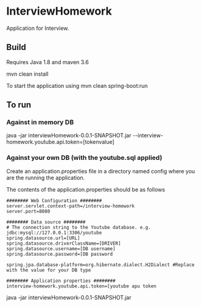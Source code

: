 # InterviewHomework

Application for Interview.

## Build

Requires Java 1.8 and maven 3.6

mvn clean install 

To start the application using mvn clean spring-boot:run

## To run

### Against in memory DB

java -jar interviewHomework-0.0.1-SNAPSHOT.jar --interview-homework.youtube.api.token=[tokenvalue]

### Against your own DB (with the youtube.sql applied)

Create an application.properties file in a directory named config where you are the running the application. 

The contents of the application.properties should be as follows
```
######## Web Configuration ########
server.servlet.context-path=/interview-homework
server.port=8080

######## Data source ########
# The connection string to the Youtube database. e.g. jdbc:mysql://127.0.0.1:3306/youtube
spring.datasource.url=[URL]
spring.datasource.driverClassName=[DRIVER]
spring.datasource.username=[DB username]
spring.datasource.password=[DB password

spring.jpa.database-platform=org.hibernate.dialect.H2Dialect #Replace with the value for your DB type

######## Application properties ########
interview-homework.youtube.api.token=[youtube apu token
```

java -jar interviewHomework-0.0.1-SNAPSHOT.jar

 
